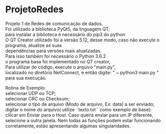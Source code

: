 # ProjetoRedes
Projeto 1 de Redes de comunicação de dados.  
Foi utilizado a biblioteca PyQt5, da linguagem QT;  
para instalar a biblioteca é necessário do pip3 do python  
O QT Creator utilizado foi a versão 5.12,
desse modo, caso não execute o programa, atualize as suas  
dependências para versões mais atualizadas.  
Para isso também foi necessário o Python 3.6.2  
o programa basa foi implementado no QT creator,  
Para utilizar do código, execute o arquivo "main.py",  
localizado no diretório NetConnect, e então digite:
" ~ python3 main.py " para sua execução.
  
  Rotina de Exemplo:  
  selecionar UDP ou TCP;  
  selecionar CRC ou Checksum;  
  selecionar o tipo de arquivo (Modo de arquivo, Ex: data) a ser enviado;  
  digitar o nome do arquivo( utilize ¨texto.txt¨ como exemplo de base):  
  clilcar em Enviar para o Host. Caso queira enviar para um IP diferente, selecione a outra janela.
  Nem todas as funções podem estar funcionando corretamente, estão apresentando algumas singularidades.
